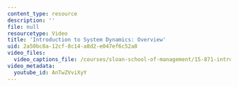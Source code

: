 ```yaml
---
content_type: resource
description: ''
file: null
resourcetype: Video
title: 'Introduction to System Dynamics: Overview'
uid: 2a50bc8a-12cf-8c14-a8d2-e047ef6c52a8
video_files:
  video_captions_file: /courses/sloan-school-of-management/15-871-introduction-to-system-dynamics-fall-2013/instructor-insights/introduction-to-system-dynamics-overview/AnTwZVviXyY.vtt
video_metadata:
  youtube_id: AnTwZVviXyY
---
```

